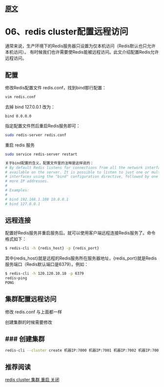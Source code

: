
## [原文](https://www.jianshu.com/p/0ed7e88325dd)

# 06、redis cluster配置远程访问


通常来说，生产环境下的Redis服务器只设置为仅本机访问（Redis默认也只允许本机访问）。
有时候我们也许需要使Redis能被远程访问。此文介绍配置Redis允许远程访问。

## 配置
修改Redis配置文件 redis.conf，找到bind那行配置：
```bash
vim redis.conf
```
去掉 bind 127.0.0.1 改为：
```
bind 0.0.0.0
```

指定配置文件然后重启Redis服务即可：
```bash
sudo redis-server redis.conf
```

重启 redis 服务
```bash
sudo service redis-server restart

关于bind配置的含义，配置文件里的注释是这样说的：
# By default Redis listens for connections from all the network interfaces
# available on the server. It is possible to listen to just one or multiple
# interfaces using the "bind" configuration directive, followed by one or
# more IP addresses.
#
# Examples:
#
# bind 192.168.1.100 10.0.0.1
# bind 127.0.0.1
```

## 远程连接
配置好Redis服务并重启服务后。就可以使用客户端远程连接Redis服务了。命令格式如下：
```bash
$ redis-cli -h {redis_host} -p {redis_port}
```

其中{redis_host}就是远程的Redis服务所在服务器地址，{redis_port}就是Redis服务端口（Redis默认端口是6379）。例如：

```bash
$ redis-cli -h 120.120.10.10 -p 6379
redis>ping
PONG
```


## 集群配置远程访问

修改 redis.conf 与上面都一样

创建集群的时候需要修改

## ### 创建集群
 
```bash
redis-cli --cluster create 机器IP:7000 机器IP:7001 机器IP:7002 机器IP:7003 机器IP:7004 机器IP:7005 --cluster-replicas 1
```

## 推荐阅读

[redis cluster 集群 重启 关闭](07、redis%20cluster%20集群%20重启%20关闭.md)



